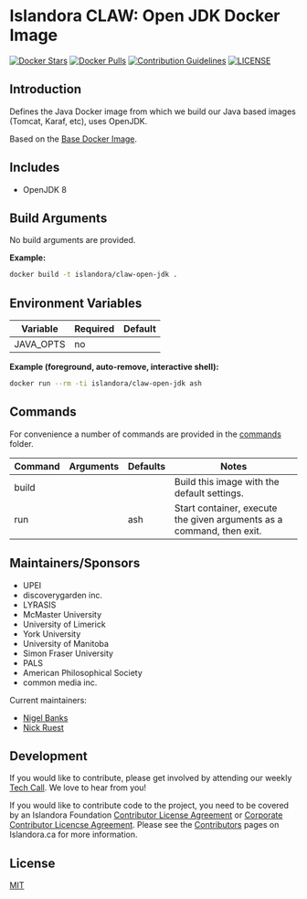 # Islandora CLAW: Open JDK Docker Image

[![Docker Stars](https://img.shields.io/docker/stars/islandora/claw-open-jdk.svg)](https://hub.docker.com/r/islandora/claw-open-jdk/)
[![Docker Pulls](https://img.shields.io/docker/pulls/islandora/claw-open-jdk.svg)](https://hub.docker.com/r/islandora/claw-open-jdk/)
[![Contribution Guidelines](http://img.shields.io/badge/CONTRIBUTING-Guidelines-blue.svg)](./CONTRIBUTING.md)
[![LICENSE](https://img.shields.io/badge/license-MIT-blue.svg?style=flat-square)](./LICENSE)

## Introduction

Defines the Java Docker image from which we build our Java based images (Tomcat, Karaf, etc), uses OpenJDK.

Based on the [Base Docker Image](https://github.com/Islandora-CLAW/docker-base).

## Includes

* OpenJDK 8

## Build Arguments

No build arguments are provided.

**Example:**
```bash
docker build -t islandora/claw-open-jdk .
```

## Environment Variables

| Variable  | Required | Default |
|-----------|----------|---------|
| JAVA_OPTS | no       |         |

**Example (foreground, auto-remove, interactive shell):**
```bash
docker run --rm -ti islandora/claw-open-jdk ash
```

## Commands

For convenience a number of commands are provided in the [commands](/commands) folder.

| Command | Arguments | Defaults | Notes                                                                 |
|---------|-----------|----------|-----------------------------------------------------------------------|
| build   |           |          | Build this image with the default settings.                           |
| run     |           | ash      | Start container, execute the given arguments as a command, then exit. |

## Maintainers/Sponsors

* UPEI
* discoverygarden inc.
* LYRASIS
* McMaster University
* University of Limerick
* York University
* University of Manitoba
* Simon Fraser University
* PALS
* American Philosophical Society
* common media inc.

Current maintainers:

* [Nigel Banks](https://github.com/nigelgbanks)
* [Nick Ruest](https://github.com/ruebot)

## Development

If you would like to contribute, please get involved by attending our weekly [Tech Call](https://github.com/Islandora-CLAW/CLAW/wiki). We love to hear from you!

If you would like to contribute code to the project, you need to be covered by an Islandora Foundation [Contributor License Agreement](http://islandora.ca/sites/default/files/islandora_cla.pdf) or [Corporate Contributor Licencse Agreement](http://islandora.ca/sites/default/files/islandora_ccla.pdf). Please see the [Contributors](http://islandora.ca/resources/contributors) pages on Islandora.ca for more information.

## License

[MIT](https://opensource.org/licenses/MIT)

